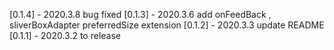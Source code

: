 [0.1.4] - 2020.3.8 bug fixed
[0.1.3] - 2020.3.6 add onFeedBack , sliverBoxAdapter  preferredSize extension
[0.1.2] - 2020.3.3 update README
[0.1.1] - 2020.3.2 to release

